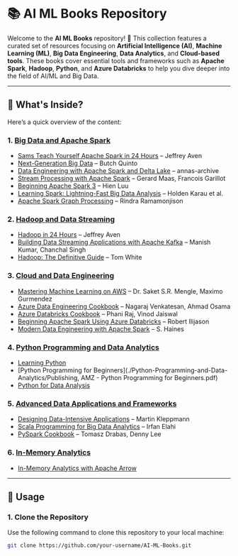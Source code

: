 # 📚 AI ML Books Repository

Welcome to the **AI ML Books** repository! 🚀 This collection features a curated set of resources focusing on **Artificial Intelligence (AI)**, **Machine Learning (ML)**, **Big Data Engineering**, **Data Analytics**, and **Cloud-based tools**. These books cover essential tools and frameworks such as **Apache Spark**, **Hadoop**, **Python**, and **Azure Databricks** to help you dive deeper into the field of AI/ML and Big Data.

---

## 📖 What's Inside?

Here’s a quick overview of the content:

### 1. [**Big Data and Apache Spark**](./Big-Data-and-Apache-Spark/)  
- [Sams Teach Yourself Apache Spark in 24 Hours](./Big-Data-and-Apache-Spark/Sams_Teach_Yourself_Apache_Spark_in_24_Hours.pdf) – Jeffrey Aven  
- [Next-Generation Big Data](./Big-Data-and-Apache-Spark/Next-Generation_Big_Data.pdf) – Butch Quinto  
- [Data Engineering with Apache Spark and Delta Lake](./Big-Data-and-Apache-Spark/Data_Engineering_with_Apache_Spark.pdf) – annas-archive  
- [Stream Processing with Apache Spark](./Big-Data-and-Apache-Spark/Stream_Processing_with_Apache_Spark.pdf) – Gerard Maas, Francois Garillot  
- [Beginning Apache Spark 3](./Big-Data-and-Apache-Spark/Beginning_Apache_Spark_3.pdf) – Hien Luu  
- [Learning Spark: Lightning-Fast Big Data Analysis](./Big-Data-and-Apache-Spark/Learning_Spark.pdf) – Holden Karau et al.  
- [Apache Spark Graph Processing](./Big-Data-and-Apache-Spark/Apache_Spark_Graph_Processing.pdf) – Rindra Ramamonjison  

### 2. [**Hadoop and Data Streaming**](./Hadoop-and-Data-Streaming/)  
- [Hadoop in 24 Hours](./Hadoop-and-Data-Streaming/Hadoop_in_24_Hours.pdf) – Jeffrey Aven  
- [Building Data Streaming Applications with Apache Kafka](./Hadoop-and-Data-Streaming/Building_Data_Streaming_Applications.pdf) – Manish Kumar, Chanchal Singh  
- [Hadoop: The Definitive Guide](./Hadoop-and-Data-Streaming/Hadoop_The_Definitive_Guide.pdf) – Tom White  

### 3. [**Cloud and Data Engineering**](./Cloud-and-Data-Engineering/)  
- [Mastering Machine Learning on AWS](./Cloud-and-Data-Engineering/Mastering_Machine_Learning_on_AWS.pdf) – Dr. Saket S.R. Mengle, Maximo Gurmendez  
- [Azure Data Engineering Cookbook](./Cloud-and-Data-Engineering/Azure_Data_Engineering_Cookbook.pdf) – Nagaraj Venkatesan, Ahmad Osama  
- [Azure Databricks Cookbook](./Cloud-and-Data-Engineering/Azure_Databricks_Cookbook.pdf) – Phani Raj, Vinod Jaiswal  
- [Beginning Apache Spark Using Azure Databricks](./Cloud-and-Data-Engineering/Beginning_Apache_Spark_Azure_Databricks.pdf) – Robert Ilijason  
- [Modern Data Engineering with Apache Spark](./Cloud-and-Data-Engineering/Modern_Data_Engineering_with_Spark.pdf) – S. Haines  

### 4. [**Python Programming and Data Analytics**](./Python-Programming-and-Data-Analytics/)  
- [Learning Python](./Python-Programming-and-Data-Analytics/Learning_Python.pdf)  
- [Python Programming for Beginners](./Python-Programming-and-Data-Analytics/Publishing, AMZ - Python Programming for Beginners.pdf)  
- [Python for Data Analysis](./Python-Programming-and-Data-Analytics/Python_for_Data_Analysis_3rd_Edition.pdf)  

### 5. [**Advanced Data Applications and Frameworks**](./Advanced-Data-Applications-and-Frameworks/)  
- [Designing Data-Intensive Applications](./Advanced-Data-Applications-and-Frameworks/Designing_Data_Intensive_Applications.pdf) – Martin Kleppmann  
- [Scala Programming for Big Data Analytics](./Advanced-Data-Applications-and-Frameworks/Scala_Programming_for_Big_Data.pdf) – Irfan Elahi  
- [PySpark Cookbook](./Advanced-Data-Applications-and-Frameworks/PySpark_Cookbook.pdf) – Tomasz Drabas, Denny Lee  

### 6. [**In-Memory Analytics**](./In-Memory-Analytics/)  
- [In-Memory Analytics with Apache Arrow](./In-Memory-Analytics/In_Memory_Analytics.pdf)  

---

## 🚀 Usage

### 1. **Clone the Repository**  
Use the following command to clone this repository to your local machine:
```bash
git clone https://github.com/your-username/AI-ML-Books.git